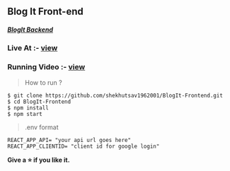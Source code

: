 ## Blog It Front-end

<h5><a href="https://github.com/shekhutsav1962001/BlogIt-Backend">BlogIt Backend</a></h5>

###  Live At :- [view](https://shekhutsav1962001.github.io/BlogIt-Frontend)

### Running Video :- [view](https://www.linkedin.com/posts/utsavshekh_mernstack-markdown-blog-activity-6805202292489416704-LfrI/)

>How to run ?
```
$ git clone https://github.com/shekhutsav1962001/BlogIt-Frontend.git
$ cd BlogIt-Frontend
$ npm install 
$ npm start

```


> .env format


```
REACT_APP_API= "your api url goes here"
REACT_APP_CLIENTID= "client id for google login"
```


**Give a ⭐  if you like it.**






